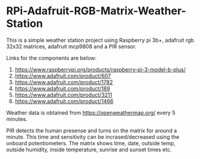 # RPi-Adafruit-RGB-Matrix-Weather-Station

This is a simple weather station project using Raspberry pi 3b+, adafruit rgb 32x32 matrices, adafruit mcp9808 and a PIR sensor.

Links for the components are below:
1. https://www.raspberrypi.org/products/raspberry-pi-3-model-b-plus/
2. https://www.adafruit.com/product/607
3. https://www.adafruit.com/product/1782
4. https://www.adafruit.com/product/189
5. https://www.adafruit.com/product/3211
6. https://www.adafruit.com/product/1466 

Weather data is obtained from https://openweathermap.org/ every 5 minutes.

PIR detects the human presense and turns on the matrix for around a minute. This time and sensitivity can be incrased/decreased using the onboard potentiometers. The matrix shows time, date, outside temp, outside humidity, inside temperature, sunrise and sunset times etc.
